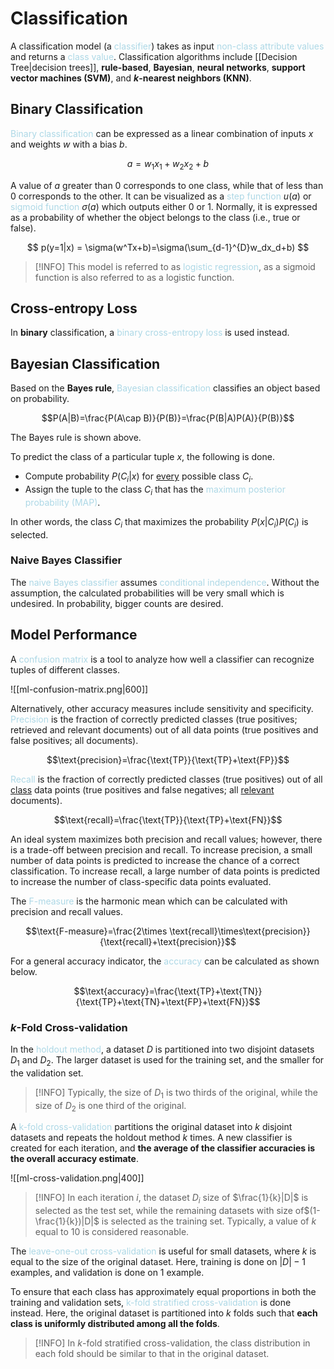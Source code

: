 # Classification

A classification model (a <span style = "color:lightblue">classifier</span>) takes as input <span style = "color:lightblue">non-class attribute values</span> and returns a <span style = "color:lightblue">class value</span>. Classification algorithms include [[Decision Tree|decision trees]], **rule-based**, **Bayesian**, **neural networks**, **support vector machines (SVM)**, and ***k*-nearest neighbors (KNN)**.

## Binary Classification

<span style = "color:lightblue">Binary classification</span> can be expressed as a linear combination of inputs $x$ and weights $w$ with a bias $b$.

$$
a = w_1x_1+w_2x_2+b
$$

A value of $a$ greater than $0$ corresponds to one class, while that of less than $0$ corresponds to the other. It can be visualized as a <span style = "color:lightblue">step function</span> $u(a)$ or <span style = "color:lightblue">sigmoid function</span> $\sigma(a)$ which outputs either $0$ or $1$. Normally, it is expressed as a probability of whether the object belongs to the class (i.e., true or false).

$$
p(y=1|x) = \sigma(w^Tx+b)=\sigma(\sum_{d-1}^{D}w_dx_d+b)
$$
> [!INFO]
> This model is referred to as <span style = "color:lightblue">logistic regression</span>, as a sigmoid function is also referred to as a logistic function.

## Cross-entropy Loss
In **binary** classification, a <span style = "color:lightblue">binary cross-entropy loss</span> is used instead.

## Bayesian Classification
Based on the **Bayes rule**, <span style = "color:lightblue">Bayesian classification</span> classifies an object based on probability.

$$P(A|B)=\frac{P(A\cap B)}{P(B)}=\frac{P(B|A)P(A)}{P(B)}$$

The Bayes rule is shown above.

To predict the class of a particular tuple $x$, the following is done.
- Compute probability $P(C_i|x)$ for <u>every</u> possible class $C_i$.
- Assign the tuple to the class $C_i$ that has the <span style = "color:lightblue">maximum posterior probability (MAP)</span>.

In other words, the class $C_i$ that maximizes the probability $P(x|C_i)P(C_i)$ is selected.

### Naive Bayes Classifier
The <span style = "color:lightblue">naive Bayes classifier</span> assumes <span style = "color:lightblue">conditional independence</span>. Without the assumption, the calculated probabilities will be very small which is undesired. In probability, bigger counts are desired.

## Model Performance

A <span style = "color:lightblue">confusion matrix</span> is a tool to analyze how well a classifier can recognize tuples of different classes.

![[ml-confusion-matrix.png|600]]

Alternatively, other accuracy measures include sensitivity and specificity. <span style = "color:lightblue">Precision</span> is the fraction of correctly predicted classes (true positives; retrieved and relevant documents) out of all data points (true positives and false positives; all documents).

$$\text{precision}=\frac{\text{TP}}{\text{TP}+\text{FP}}$$

<span style = "color:lightblue">Recall</span> is the fraction of correctly predicted classes (true positives) out of all <u>class</u> data points (true positives and false negatives; all <u>relevant</u> documents).

$$\text{recall}=\frac{\text{TP}}{\text{TP}+\text{FN}}$$

An ideal system maximizes both precision and recall values; however, there is a trade-off between precision and recall. To increase precision, a small number of data points is predicted to increase the chance of a correct classification. To increase recall, a large number of data points is predicted to increase the number of class-specific data points evaluated.

The <span style = "color:lightblue">F-measure</span> is the harmonic mean which can be calculated with precision and recall values.

$$\text{F-measure}=\frac{2\times \text{recall}\times\text{precision}}{\text{recall}+\text{precision}}$$

For a general accuracy indicator, the <span style = "color:lightblue">accuracy</span> can be calculated as shown below.

$$\text{accuracy}=\frac{\text{TP}+\text{TN}}{\text{TP}+\text{TN}+\text{FP}+\text{FN}}$$
### $k$-Fold Cross-validation
In the <span style = "color:lightblue">holdout method</span>, a dataset $D$ is partitioned into two disjoint datasets $D_1$ and $D_2$. The larger dataset is used for the training set, and the smaller for the validation set.

> [!INFO]
> Typically, the size of $D_1$ is two thirds of the original, while the size of $D_2$ is one third of the original.

A <span style = "color:lightblue">k-fold cross-validation</span> partitions the original dataset into $k$ disjoint datasets and repeats the holdout method $k$ times. A new classifier is created for each iteration, and **the average of the classifier accuracies is the overall accuracy estimate**.

![[ml-cross-validation.png|400]]

> [!INFO]
> In each iteration $i$, the dataset $D_i$ size of $\frac{1}{k}|D|$ is selected as the test set, while the remaining datasets with size of$(1-\frac{1}{k})|D|$ is selected as the training set. Typically, a value of $k$ equal to $10$ is considered reasonable.

The <span style = "color:lightblue">leave-one-out cross-validation</span> is useful for small datasets, where $k$ is equal to the size of the original dataset. Here, training is done on $|D|-1$ examples, and validation is done on $1$ example.

To ensure that each class has approximately equal proportions in both the training and validation sets, <span style = "color:lightblue">k-fold stratified cross-validation</span> is done instead. Here, the original dataset is partitioned into $k$ folds such that **each class is uniformly distributed among all the folds**.

> [!INFO]
> In $k$-fold stratified cross-validation, the class distribution in each fold should be similar to that in the original dataset.
